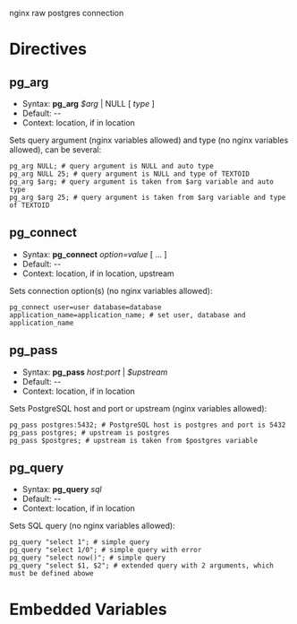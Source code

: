 nginx raw postgres connection

# Directives

pg_arg
-------------
* Syntax: **pg_arg** *$arg* | NULL [ *type* ]
* Default: --
* Context: location, if in location

Sets query argument (nginx variables allowed) and type (no nginx variables allowed), can be several:
```nginx
pg_arg NULL; # query argument is NULL and auto type
pg_arg NULL 25; # query argument is NULL and type of TEXTOID
pg_arg $arg; # query argument is taken from $arg variable and auto type
pg_arg $arg 25; # query argument is taken from $arg variable and type of TEXTOID
```
pg_connect
-------------
* Syntax: **pg_connect** *option=value* [ ... ]
* Default: --
* Context: location, if in location, upstream

Sets connection option(s) (no nginx variables allowed):
```nginx
pg_connect user=user database=database application_name=application_name; # set user, database and application_name
```
pg_pass
-------------
* Syntax: **pg_pass** *host:port* | *$upstream*
* Default: --
* Context: location, if in location

Sets PostgreSQL host and port or upstream (nginx variables allowed):
```nginx
pg_pass postgres:5432; # PostgreSQL host is postgres and port is 5432
pg_pass postgres; # upstream is postgres
pg_pass $postgres; # upstream is taken from $postgres variable
```
pg_query
-------------
* Syntax: **pg_query** *sql*
* Default: --
* Context: location, if in location

Sets SQL query (no nginx variables allowed):
```nginx
pg_query "select 1"; # simple query
pg_query "select 1/0"; # simple query with error
pg_query "select now()"; # simple query
pg_query "select $1, $2"; # extended query with 2 arguments, which must be defined abowe
```
# Embedded Variables
